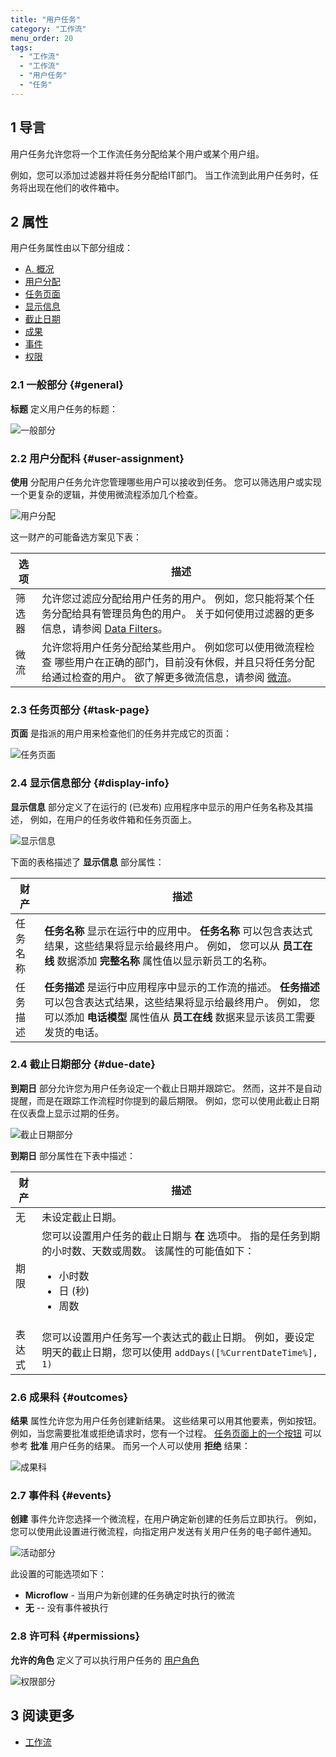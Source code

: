 ```yaml
---
title: "用户任务"
category: "工作流"
menu_order: 20
tags:
  - "工作流"
  - "工作流"
  - "用户任务"
  - "任务"
---
```


## 1 导言

用户任务允许您将一个工作流任务分配给某个用户或某个用户组。

例如，您可以添加过滤器并将任务分配给IT部门。 当工作流到此用户任务时，任务将出现在他们的收件箱中。

## 2 属性

用户任务属性由以下部分组成：

* [A. 概况](#general)
* [用户分配](#user-assignment)
* [任务页面](#task-page)
* [显示信息](#display-info)
* [截止日期](#due-date)
* [成果](#outcomes)
* [事件](#events)
* [权限](#permissions)

### 2.1 一般部分 {#general}

**标题** 定义用户任务的标题：

![一般部分](attachments/workflows-user-task/general.jpg)

### 2.2 用户分配科 {#user-assignment}

**使用** 分配用户任务允许您管理哪些用户可以接收到任务。 您可以筛选用户或实现一个更复杂的逻辑，并使用微流程添加几个检查。

![用户分配](attachments/workflows-user-task/user-assignment.jpg)

这一财产的可能备选方案见下表：

| 选项  | 描述                                                                                                |
| --- | ------------------------------------------------------------------------------------------------- |
| 筛选器 | 允许您过滤应分配给用户任务的用户。 例如，您只能将某个任务分配给具有管理员角色的用户。 关于如何使用过滤器的更多信息，请参阅 [Data Filters](data-filters)。      |
| 微流  | 允许您将用户任务分配给某些用户。 例如您可以使用微流程检查 哪些用户在正确的部门，目前没有休假，并且只将任务分配给通过检查的用户。 欲了解更多微流信息，请参阅 [微流](microflows)。 |

### 2.3 任务页部分 {#task-page}

**页面** 是指派的用户用来检查他们的任务并完成它的页面：

![任务页面](attachments/workflows-user-task/task-page.jpg)

### 2.4 显示信息部分 {#display-info}

**显示信息** 部分定义了在运行的 (已发布) 应用程序中显示的用户任务名称及其描述， 例如，在用户的任务收件箱和任务页面上。

![显示信息](attachments/workflows-user-task/display-information.jpg)

下面的表格描述了 **显示信息** 部分属性：

| 财产   | 描述                                                                                                              |
| ---- | --------------------------------------------------------------------------------------------------------------- |
| 任务名称 | **任务名称** 显示在运行中的应用中。 **任务名称** 可以包含表达式结果，这些结果将显示给最终用户。 例如， 您可以从 **员工在线** 数据添加 **完整名称** 属性值以显示新员工的名称。             |
| 任务描述 | **任务描述** 是运行中应用程序中显示的工作流的描述。 **任务描述** 可以包含表达式结果，这些结果将显示给最终用户。 例如， 您可以添加 **电话模型** 属性值从 **员工在线** 数据来显示该员工需要发货的电话。 |

### 2.4 截止日期部分 {#due-date}

**到期日** 部分允许您为用户任务设定一个截止日期并跟踪它。 然而，这并不是自动提醒，而是在跟踪工作流程时你提到的最后期限。 例如，您可以使用此截止日期在仪表盘上显示过期的任务。

![截止日期部分](attachments/workflows-user-task/due-date.jpg)

**到期日** 部分属性在下表中描述：

| 财产  | 描述                                                                                            |
| --- | --------------------------------------------------------------------------------------------- |
| 无   | 未设定截止日期。                                                                                      |
| 期限  | 您可以设置用户任务的截止日期与 **在** 选项中。 指的是任务到期的小时数、天数或周数。 该属性的可能值如下：<br /><ul><li>小时数</li><li>日 (秒)</li><li>周数</li> </ul> |
| 表达式 | 您可以设置用户任务写一个表达式的截止日期。 例如，要设定明天的截止日期，您可以使用 `addDays([%CurrentDateTime%], 1)`                   |

### 2.6 成果科 {#outcomes}

**结果** 属性允许您为用户任务创建新结果。 这些结果可以用其他要素，例如按钮。 例如，当您需要批准或拒绝请求时，您有一个过程。 [任务页面上的一个按钮](#task-page) 可以参考 **批准** 用户任务的结果。 而另一个人可以使用 **拒绝** 结果：

![成果科](attachments/workflows-user-task/outcomes.jpg)

### 2.7 事件科 {#events}

**创建** 事件允许您选择一个微流程，在用户确定新创建的任务后立即执行。 例如，您可以使用此设置进行微流程，向指定用户发送有关用户任务的电子邮件通知。

![活动部分](attachments/workflows-user-task/events.jpg)

此设置的可能选项如下：

* **Microflow** - 当用户为新创建的任务确定时执行的微流
* **无** -- 没有事件被执行

### 2.8 许可科 {#permissions}

**允许的角色** 定义了可以执行用户任务的 [用户角色](settings-security#roles-and-permissions)

![权限部分](attachments/workflows-user-task/permissions.jpg)

## 3 阅读更多

* [工作流](workflows)